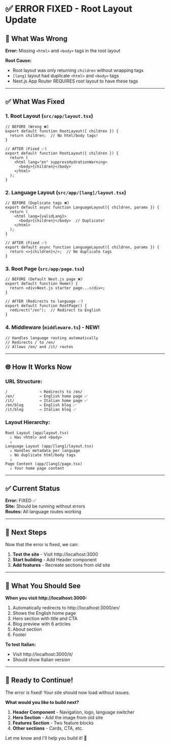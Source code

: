 # ✅ ERROR FIXED - Root Layout Update

## 🔧 What Was Wrong

**Error:** Missing `<html>` and `<body>` tags in the root layout

**Root Cause:** 
- Root layout was only returning `children` without wrapping tags
- `[lang]` layout had duplicate `<html>` and `<body>` tags
- Next.js App Router REQUIRES root layout to have these tags

---

## ✅ What Was Fixed

### 1. **Root Layout** (`src/app/layout.tsx`)
```tsx
// BEFORE (Wrong ❌)
export default function RootLayout({ children }) {
  return children;  // No html/body tags!
}

// AFTER (Fixed ✅)
export default function RootLayout({ children }) {
  return (
    <html lang="en" suppressHydrationWarning>
      <body>{children}</body>
    </html>
  );
}
```

### 2. **Language Layout** (`src/app/[lang]/layout.tsx`)
```tsx
// BEFORE (Duplicate tags ❌)
export default async function LanguageLayout({ children, params }) {
  return (
    <html lang={validLang}>
      <body>{children}</body>  // Duplicate!
    </html>
  );
}

// AFTER (Fixed ✅)
export default async function LanguageLayout({ children, params }) {
  return <>{children}</>;  // No duplicate tags
}
```

### 3. **Root Page** (`src/app/page.tsx`)
```tsx
// BEFORE (Default Next.js page ❌)
export default function Home() {
  return <div>Next.js starter page...</div>;
}

// AFTER (Redirects to language ✅)
export default function RootPage() {
  redirect("/en");  // Redirect to English
}
```

### 4. **Middleware** (`middleware.ts`) - NEW!
```tsx
// Handles language routing automatically
// Redirects / to /en/
// Allows /en/ and /it/ routes
```

---

## 🌐 How It Works Now

### URL Structure:
```
/              → Redirects to /en/
/en/           → English home page ✅
/it/           → Italian home page ✅
/en/blog       → English blog ✅
/it/blog       → Italian blog ✅
```

### Layout Hierarchy:
```
Root Layout (app/layout.tsx)
  ↓ Has <html> and <body>
  ↓
Language Layout (app/[lang]/layout.tsx)
  ↓ Handles metadata per language
  ↓ No duplicate html/body tags
  ↓
Page Content (app/[lang]/page.tsx)
  ↓ Your home page content
```

---

## ✅ Current Status

**Error:** FIXED ✅  
**Site:** Should be running without errors  
**Routes:** All language routes working  

---

## 🚀 Next Steps

Now that the error is fixed, we can:

1. **Test the site** - Visit http://localhost:3000
2. **Start building** - Add Header component
3. **Add features** - Recreate sections from old site

---

## 📝 What You Should See

**When you visit http://localhost:3000:**
1. Automatically redirects to http://localhost:3000/en/
2. Shows the English home page
3. Hero section with title and CTA
4. Blog preview with 6 articles
5. About section
6. Footer

**To test Italian:**
- Visit http://localhost:3000/it/
- Should show Italian version

---

## 🎯 Ready to Continue!

The error is fixed! Your site should now load without issues.

**What would you like to build next?**

1. **Header Component** - Navigation, logo, language switcher
2. **Hero Section** - Add the image from old site
3. **Features Section** - Two feature blocks
4. **Other sections** - Cards, CTA, etc.

Let me know and I'll help you build it! 🚀
